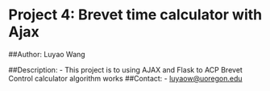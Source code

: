 # Project 4:  Brevet time calculator with Ajax


##Author:
  Luyao Wang

##Description:
    - This project is to using AJAX and Flask to ACP
    Brevet Control calculator algorithm works
##Contact:
    - luyaow@uoregon.edu
